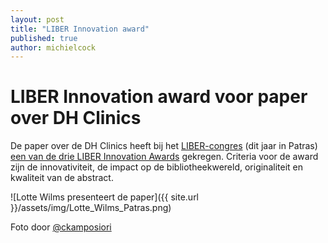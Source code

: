 ```yaml
---
layout: post
title: "LIBER Innovation award"
published: true
author: michielcock
---
```

# LIBER Innovation award voor paper over DH Clinics

De paper over de DH Clinics heeft bij het [LIBER-congres](liber2017.lis.upatras.gr) (dit jaar in Patras) [een van de drie LIBER Innovation Awards](http://liber2017.lis.upatras.gr/liber-award/) gekregen. Criteria voor de award zijn de innovativiteit, de impact op de bibliotheekwereld, originaliteit en kwaliteit van de abstract.

![Lotte Wilms presenteert de paper]({{ site.url }}/assets/img/Lotte_Wilms_Patras.png)

Foto door [@ckamposiori](https://twitter.com/CKamposiori)
